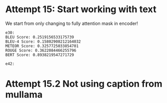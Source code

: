 
# Attempt 15: Start working with text
We start from only changing to fully attention mask in encoder!
    
    e30:
    BLEU Score: 0.2519156533175739
    BLEU-4 Score: 0.15802908212164032
    METEOR Score: 0.3257725033854701
    ROUGE Score: 0.3622084466255796
    BERT Score: 0.8938219547271729

    e42:

# Attempt 15.2 Not using caption from mullama

